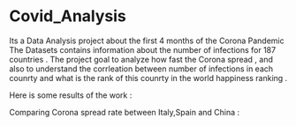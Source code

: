 # Covid_Analysis
Its a Data Analysis project about the first 4 months of the Corona Pandemic  
The Datasets contains information about the number of infections for 187 countries .
The project goal to analyze how fast the Corona spread , and also to understand the corrleation between number of infections in each counrty and what is the rank of this counrty in the world happiness ranking .

Here is some results of the work :

Comparing Corona spread rate between Italy,Spain and China :

